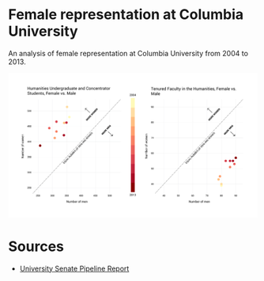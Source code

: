# Female representation at Columbia University

An analysis of female representation at Columbia University from 2004 to 2013.

![alt text](https://raw.githubusercontent.com/jsonkao/CU-female-representation/master/img/Humanities%20UC%20vs.%20TF%404x.png)

# Sources

- [University Senate Pipeline Report](http://senate.columbia.edu/archives/reports_archive/14-15/csw_pipeline%20report_2004-13.pdf)
